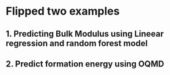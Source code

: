 # Flipped two examples 
## 1. Predicting Bulk Modulus using Lineear regression and random forest model
## 2. Predict formation energy using OQMD 

 
